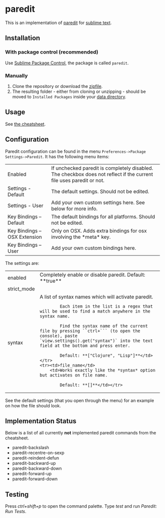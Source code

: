 # paredit

This is an implementation of [paredit](http://www.emacswiki.org/emacs/ParEdit)
for [sublime text](http://www.sublimetext.com/).

## Installation

### With package control (recommended)

Use [Sublime Package Control](http://wbond.net/sublime_packages/package_control),
the package is called `paredit`.

### Manually

1. Clone the repository or download the [zipfile](https://github.com/odyssomay/paredit/archive/master.zip).
2. The resulting folder - either from cloning or unzipping - should be moved to
`Installed Packages` inside your [data directory](http://docs.sublimetext.info/en/latest/basic_concepts.html#the-data-directory).

## Usage

See [the cheatsheet](http://pub.gajendra.net/src/paredit-refcard.pdf).

## Configuration

Paredit configuration can be found in the menu `Preferences->Package Settings->Paredit`. It has the following menu items:

<table>
	<tr><td>Enabled</td>
		<td>If unchecked paredit is completely disabled. The checkbox does not reflect if the current file uses paredit or not.</td>
	</tr>
	<tr><td>Settings - Default</td>
		<td>The default settings. Should not be edited.</td>
	</tr>
	<tr><td>Settings - User</td>
		<td>Add your own custom settings here. See below for more info.</td>
	</tr>
	<tr><td>Key Bindings – Default</td>
		<td>The default bindings for all platforms. Should not be edited.</td>
	</tr>
	<tr><td>Key Bindings – OSX Extension</td>
		<td>Only on OSX. Adds extra bindings for osx involving the *meta* key.</td></tr>
	<tr><td>Key Bindings – User</td>
		<td>Add your own custom bindings here.</td>
	</tr>
</table>

The settings are:

<table>
	<tr><td>enabled</td>
		<td>Completely enable or disable paredit.
			Default: **true**</td></tr>
	<tr><td>strict_mode</td><td></td></tr>
	<tr><td>syntax</td>
		<td>A list of syntax names which will activate paredit.

			Each item in the list is a regex that will be used to find a match anywhere in the syntax name.

			Find the syntax name of the current file by pressing ``ctrl+``` (to open the console), paste `view.settings().get("syntax")` into the text field at the bottom and press enter.

			Default: **["Clojure", "Lisp"]**</td></tr>
	<tr><td>file_name</td>
		<td>Works exactly like the *syntax* option but activates on file name.

			Default: **[]**</td></tr>
</table>

See the default settings (that you open through the menu) for an example on how the file should look.

## Implementation Status

Below is a list of all currently **not** implemented paredit commands
from the cheatsheet.

* paredit-backslash
* paredit-recentre-on-sexp
* paredit-reindent-defun
* paredit-backward-up
* paredit-backward-down
* paredit-forward-up
* paredit-forward-down

## Testing

Press *ctrl+shift+p* to open the command palette. Type *test*
and run *Paredit: Run Tests*.
